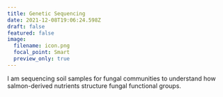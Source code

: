 ```yaml
---
title: Genetic Sequencing
date: 2021-12-08T19:06:24.598Z
draft: false
featured: false
image:
  filename: icon.png
  focal_point: Smart
  preview_only: true
---
```

I am sequencing soil samples for fungal communities to understand how salmon-derived nutrients structure fungal functional groups.